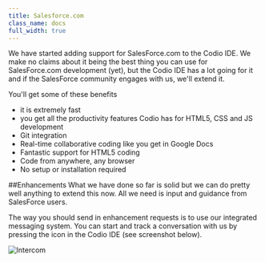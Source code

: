 ```yaml
---
title: Salesforce.com
class_name: docs
full_width: true
---
```


We have started adding support for SalesForce.com to the Codio IDE. We make no claims about it being the best thing you can use for SalesForce.com development (yet), but the Codio IDE has a lot going for it and if the SalesForce community engages with us, we'll extend it.

You'll get some of these benefits

- it is extremely fast
- you get all the productivity features Codio has for HTML5, CSS and JS development
- Git integration
- Real-time collaborative coding like you get in Google Docs
- Fantastic support for HTML5 coding
- Code from anywhere, any browser
- No setup or installation required

##Enhancements
What we have done so far is solid but we can do pretty well anything to extend this now. All we need is input and guidance from SalesForce users.

The way you should send in enhancement requests is to use our integrated messaging system. You can start and track a conversation with us by pressing the icon in the Codio IDE (see screenshot below).

![Intercom](/img/docs/intercom.png)


